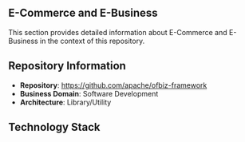 ## E-Commerce and E-Business

This section provides detailed information about E-Commerce and E-Business in the context of this repository.

## Repository Information

- **Repository**: https://github.com/apache/ofbiz-framework
- **Business Domain**: Software Development
- **Architecture**: Library/Utility

## Technology Stack

